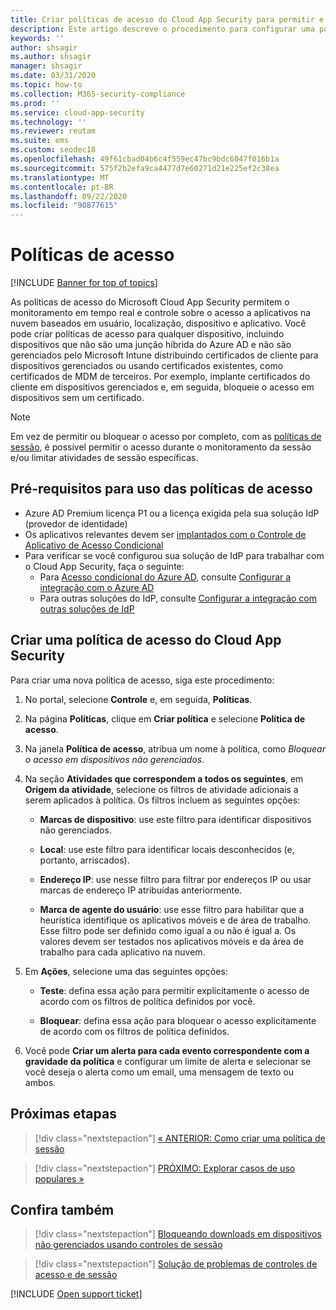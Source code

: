 ```yaml
---
title: Criar políticas de acesso do Cloud App Security para permitir e bloquear o acesso
description: Este artigo descreve o procedimento para configurar uma política de acesso do Controle de Aplicativos de Acesso Condicional do Cloud App Security para permitir e bloquear o acesso a aplicativos conectados por meio do Azure AD usando as funcionalidades de proxy reverso.
keywords: ''
author: shsagir
ms.author: shsagir
manager: shsagir
ms.date: 03/31/2020
ms.topic: how-to
ms.collection: M365-security-compliance
ms.prod: ''
ms.service: cloud-app-security
ms.technology: ''
ms.reviewer: reutam
ms.suite: ems
ms.custom: seodec18
ms.openlocfilehash: 49f61cbad04b6c4f559ec47bc9bdc6047f016b1a
ms.sourcegitcommit: 575f2b2efa9ca4477d7e60271d21e225ef2c38ea
ms.translationtype: MT
ms.contentlocale: pt-BR
ms.lasthandoff: 09/22/2020
ms.locfileid: "90877615"
---
```

# <a name="access-policies"></a>Políticas de acesso

[!INCLUDE [Banner for top of topics](includes/banner.md)]

As políticas de acesso do Microsoft Cloud App Security permitem o monitoramento em tempo real e controle sobre o acesso a aplicativos na nuvem baseados em usuário, localização, dispositivo e aplicativo. Você pode criar políticas de acesso para qualquer dispositivo, incluindo dispositivos que não são uma junção híbrida do Azure AD e não são gerenciados pelo Microsoft Intune distribuindo certificados de cliente para dispositivos gerenciados ou usando certificados existentes, como certificados de MDM de terceiros. Por exemplo, implante certificados do cliente em dispositivos gerenciados e, em seguida, bloqueie o acesso em dispositivos sem um certificado.

> [!NOTE]
> Em vez de permitir ou bloquear o acesso por completo, com as [políticas de sessão](session-policy-aad.md), é possível permitir o acesso durante o monitoramento da sessão e/ou limitar atividades de sessão específicas.

## <a name="prerequisites-to-using-access-policies"></a>Pré-requisitos para uso das políticas de acesso

- Azure AD Premium licença P1 ou a licença exigida pela sua solução IdP (provedor de identidade)
- Os aplicativos relevantes devem ser [implantados com o Controle de Aplicativo de Acesso Condicional](proxy-deployment-aad.md)
- Para verificar se você configurou sua solução de IdP para trabalhar com o Cloud App Security, faça o seguinte:
  - Para [Acesso condicional do Azure AD](/azure/active-directory/active-directory-conditional-access-azure-portal), consulte [Configurar a integração com o Azure AD](proxy-deployment-aad.md#configure-integration-with-azure-ad)
  - Para outras soluções do IdP, consulte [Configurar a integração com outras soluções de IdP](proxy-deployment-aad.md#configure-integration-with-other-idp-solutions)

## <a name="create-a-cloud-app-security-access-policy"></a>Criar uma política de acesso do Cloud App Security

Para criar uma nova política de acesso, siga este procedimento:

1. No portal, selecione **Controle** e, em seguida, **Políticas**.
2. Na página **Políticas**, clique em **Criar política** e selecione **Política de acesso**.

3. Na janela **Política de acesso**, atribua um nome à política, como *Bloquear o acesso em dispositivos não gerenciados*.

4. Na seção **Atividades que correspondem a todos os seguintes**, em **Origem da atividade**, selecione os filtros de atividade adicionais a serem aplicados à política. Os filtros incluem as seguintes opções:

    - **Marcas de dispositivo**: use este filtro para identificar dispositivos não gerenciados.

    - **Local**: use este filtro para identificar locais desconhecidos (e, portanto, arriscados).

    - **Endereço IP**: use nesse filtro para filtrar por endereços IP ou usar marcas de endereço IP atribuídas anteriormente.

    - **Marca de agente do usuário**: use esse filtro para habilitar que a heurística identifique os aplicativos móveis e de área de trabalho. Esse filtro pode ser definido como igual a ou não é igual a. Os valores devem ser testados nos aplicativos móveis e da área de trabalho para cada aplicativo na nuvem.

5. Em **Ações**, selecione uma das seguintes opções:

    - **Teste**: defina essa ação para permitir explicitamente o acesso de acordo com os filtros de política definidos por você.

    - **Bloquear**: defina essa ação para bloquear o acesso explicitamente de acordo com os filtros de política definidos.

6. Você pode **Criar um alerta para cada evento correspondente com a gravidade da política** e configurar um limite de alerta e selecionar se você deseja o alerta como um email, uma mensagem de texto ou ambos.

## <a name="next-steps"></a>Próximas etapas

> [!div class="nextstepaction"]
> [« ANTERIOR: Como criar uma política de sessão](session-policy-aad.md)

> [!div class="nextstepaction"]
> [PRÓXIMO: Explorar casos de uso populares »](use-case-proxy-block-session-aad.md)

## <a name="see-also"></a>Confira também

> [!div class="nextstepaction"]
> [Bloqueando downloads em dispositivos não gerenciados usando controles de sessão](use-case-proxy-block-session-aad.md)

> [!div class="nextstepaction"]
> [Solução de problemas de controles de acesso e de sessão](troubleshooting-proxy.md)

[!INCLUDE [Open support ticket](includes/support.md)]
